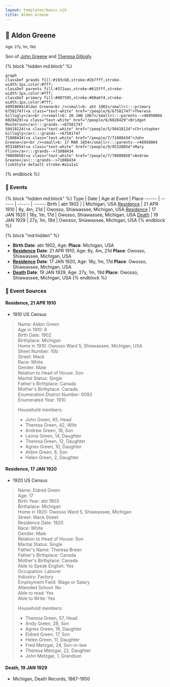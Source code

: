 ```yaml
---
layout: templates/basic.njk
title: Aldon Greene
---
```

## 🔵 Aldon Greene
<small>Age: 27y, 1m, 19d</small>

Son of [John Greene](/people/7/71088434) and [Theresa Gillogly](/people/6/67581747)

{% block "hidden md:block" %}
```mermaid
graph
classDef grands fill:#193cb8,stroke:#2b7fff,stroke-width:1px,color:#fff;
classDef parents fill:#372aac,stroke:#615fff,stroke-width:1px,color:#fff;
classDef primary fill:#007595,stroke:#00a6f4,stroke-width:1px,color:#fff;
48950004(Aldon Greene<br /><small>b: abt 1902</small>):::primary
67581747(<a class="text-white" href="/people/6/67581747">Theresa Gillogly</a><br /><small>b: 20 JAN 1867</small>):::parents-->48950004
6028429(<a class="text-white" href="/people/6/6028429">Bridget Masterson</a>):::grands-->67581747
50418124(<a class="text-white" href="/people/5/50418124">Christopher Gillogly</a>):::grands-->67581747
71088434(<a class="text-white" href="/people/7/71088434">John Greene</a><br /><small>b: 17 MAR 1854</small>):::parents-->48950004
95328054(<a class="text-white" href="/people/9/95328054">Mary Flinn</a>):::grands-->71088434
70089858(<a class="text-white" href="/people/7/70089858">Andrew Greene</a>):::grands-->71088434
linkStyle default stroke:#a1a1a1
```
{% endblock %}

### 📆 Events

{% block "hidden md:block" %}
Type | Date | Age at Event | Place
------ | ------ | ------ | ------
Birth | abt 1902 |  | Michigan, USA
[Residence](#event-event-0) | 21 APR 1910 | 8y, 4m, 21d | Owosso, Shiawassee, Michigan, USA
[Residence](#event-event-1) | 17 JAN 1920 | 18y, 1m, 17d | Owosso, Shiawassee, Michigan, USA
[Death](#event-event-5) | 19 JAN 1929 | 27y, 1m, 19d | Owosso, Shiawassee, Michigan, USA
{% endblock %}

{% block "md:hidden" %}
- **Birth**
**Date**: abt 1902, Age:
**Place**: Michigan, USA
- **[Residence](#event-event-0)**
**Date**: 21 APR 1910, Age: 8y, 4m, 21d
**Place**: Owosso, Shiawassee, Michigan, USA
- **[Residence](#event-event-1)**
**Date**: 17 JAN 1920, Age: 18y, 1m, 17d
**Place**: Owosso, Shiawassee, Michigan, USA
- **[Death](#event-event-5)**
**Date**: 19 JAN 1929, Age: 27y, 1m, 19d
**Place**: Owosso, Shiawassee, Michigan, USA
{% endblock %}

### 📰 Event Sources

#### <a id="event-event-0"></a> Residence, 21 APR 1910
* 1910 US Census
>   
  > Name: Aldon Green  
  > Age in 1910: 8  
  > Birth Date: 1902  
  > Birthplace: Michigan  
  > Home in 1910: Owosso Ward 5, Shiawassee, Michigan, USA  
  > Sheet Number: 10b  
  > Street: Mack  
  > Race: White  
  > Gender: Male  
  > Relation to Head of House: Son  
  > Marital Status: Single  
  > Father's Birthplace: Canada  
  > Mother's Birthplace: Canada  
  > Enumeration District Number: 0093  
  > Enumerated Year: 1910  
  >   
  > Household members:  
  > - John Green, 65, Head    
  > - Theresa Green, 42, Wife    
  > - Andrew Green, 18, Son    
  > - Leona Green, 14, Daughter    
  > - Theresa Green, 12, Daughter    
  > - Agnes Green, 10, Daughter    
  > - Aldon Green, 8, Son    
  > - Helen Green, 2, Daughter    
  >

#### <a id="event-event-1"></a> Residence, 17 JAN 1920
* 1920 US Census
>   
  > Name: Eldred Green  
  > Age: 17  
  > Birth Year: abt 1903  
  > Birthplace: Michigan  
  > Home in 1920: Owosso Ward 5, Shiawassee, Michigan  
  > Street: Wack Street  
  > Residence Date: 1920  
  > Race: White  
  > Gender: Male  
  > Relation to Head of House: Son  
  > Marital Status: Single  
  > Father's Name: Theresa Breen  
  > Father's Birthplace: Canada  
  > Mother's Birthplace: Canada  
  > Able to Speak English: Yes  
  > Occupation: Laborer  
  > Industry: Factory  
  > Employment Field: Wage or Salary  
  > Attended School: No  
  > Able to read: Yes  
  > Able to Write: Yes  
  >   
  > Household members:  
  > - Theresa Green, 57, Head  
  > - Andy Green, 28, Son  
  > - Agnes Green, 19, Daughter  
  > - Eldred Green, 17, Son  
  > - Helen Green, 11, Daughter  
  > - Fred Metzgar, 24, Son-in-law  
  > - Theresa Metzgar, 22, Daughter  
  > - John Metzgar, 1, Grandson  
  >

#### <a id="event-event-5"></a> Death, 19 JAN 1929
* Michigan, Death Records, 1867-1950
